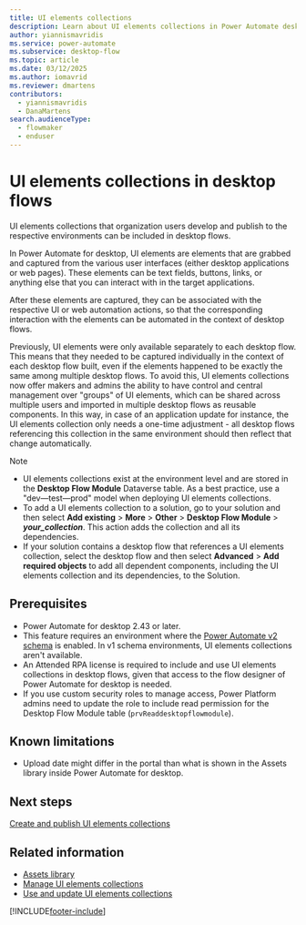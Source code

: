 ```yaml
---
title: UI elements collections
description: Learn about UI elements collections in Power Automate desktop flows.
author: yiannismavridis
ms.service: power-automate
ms.subservice: desktop-flow
ms.topic: article
ms.date: 03/12/2025
ms.author: iomavrid
ms.reviewer: dmartens
contributors:
  - yiannismavridis
  - DanaMartens
search.audienceType: 
  - flowmaker
  - enduser
---
```


# UI elements collections in desktop flows

UI elements collections that organization users develop and publish to the respective environments can be included in desktop flows.

In Power Automate for desktop, UI elements are elements that are grabbed and captured from the various user interfaces (either desktop applications or web pages). These elements can be text fields, buttons, links, or anything else that you can interact with in the target applications.

After these elements are captured, they can be associated with the respective UI or web automation actions, so that the corresponding interaction with the elements can be automated in the context of desktop flows.

Previously, UI elements were only available separately to each desktop flow. This means that they needed to be captured individually in the context of each desktop flow built, even if the elements happened to be exactly the same among multiple desktop flows. To avoid this, UI elements collections now offer makers and admins the ability to have control and central management over "groups" of UI elements, which can be shared across multiple users and imported in multiple desktop flows as reusable components. In this way, in case of an application update for instance, the UI elements collection only needs a one-time adjustment - all desktop flows referencing this collection in the same environment should then reflect that change automatically.

> [!NOTE]
> - UI elements collections exist at the environment level and are stored in the **Desktop Flow Module** Dataverse table. As a best practice, use a "dev—test—prod" model when deploying UI elements collections.
> - To add a UI elements collection to a solution, go to your solution and then select **Add existing** > **More** > **Other** > **Desktop Flow Module** > ***your_collection***. This action adds the collection and all its dependencies.
> - If your solution contains a desktop flow that references a UI elements collection, select the desktop flow and then select **Advanced** > **Add required objects** to add all dependent components, including the UI elements collection and its dependencies, to the Solution.

## Prerequisites

- Power Automate for desktop 2.43 or later.
- This feature requires an environment where the [Power Automate v2 schema](schema.md) is enabled. In v1 schema environments, UI elements collections aren't available.
- An Attended RPA license is required to include and use UI elements collections in desktop flows, given that access to the flow designer of Power Automate for desktop is needed.
- If you use custom security roles to manage access, Power Platform admins need to update the role to include read permission for the Desktop Flow Module table (`prvReaddesktopflowmodule`).

## Known limitations

- Upload date might differ in the portal than what is shown in the Assets library inside Power Automate for desktop.

## Next steps

[Create and publish UI elements collections](create-ui-elements-collections.md)

## Related information

- [Assets library](assets-library.md)
- [Manage UI elements collections](manage-ui-elements-collections.md)
- [Use and update UI elements collections](use-update-ui-elements-collections.md)

[!INCLUDE[footer-include](../includes/footer-banner.md)]
